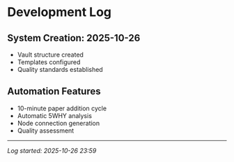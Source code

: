 # Development Log

## System Creation: 2025-10-26
- Vault structure created
- Templates configured
- Quality standards established

## Automation Features
- 10-minute paper addition cycle
- Automatic 5WHY analysis
- Node connection generation
- Quality assessment

---
*Log started: 2025-10-26 23:59*
